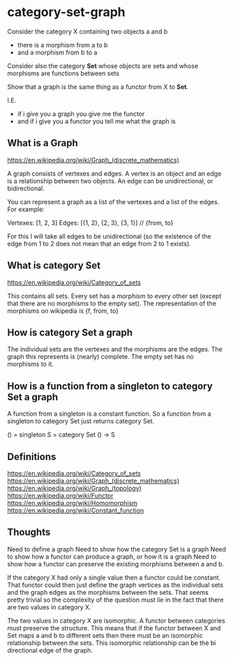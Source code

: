 # category-set-graph

Consider the category X containing two objects a and b
 * there is a morphism from a to b
 * and a morphism from b to a

Consider also the category **Set** whose objects are sets and whose morphisms are functions between sets

Show that a graph is the same thing as a functor from X to **Set**.

I.E.
 * if i give you a graph you give me the functor
 * and if i give you a functor you tell me what the graph is

## What is a Graph

https://en.wikipedia.org/wiki/Graph_(discrete_mathematics)

A graph consists of vertexes and edges.
A vertex is an object and an edge is a relationship between two objects.
An edge can be unidirectional, or bidirectional.

You can represent a graph as a list of the vertexes and a list of the edges. For example:

Vertexes: [1, 2, 3]
Edges: [{1, 2}, {2, 3}, {3, 1}] // {from, to}

For this I will take all edges to be unidirectional (so the existence of the edge from 1 to 2 does not mean that an edge from 2 to 1 exists).

## What is category Set

https://en.wikipedia.org/wiki/Category_of_sets

This contains all sets.
Every set has a morphism to every other set (except that there are no morphisms to the empty set).
The representation of the morphisms on wikipedia is {f, from, to}

## How is category Set a graph

The individual sets are the vertexes and the morphisms are the edges.
The graph this represents is (nearly) complete. The empty set has no morphisms to it.

## How is a function from a singleton to category Set a graph

A function from a singleton is a constant function.
So a function from a singleton to category Set just returns category Set.

() = singleton
S = category Set
() -> S

## Definitions

https://en.wikipedia.org/wiki/Category_of_sets
https://en.wikipedia.org/wiki/Graph_(discrete_mathematics)
https://en.wikipedia.org/wiki/Graph_(topology)
https://en.wikipedia.org/wiki/Functor
https://en.wikipedia.org/wiki/Homomorphism
https://en.wikipedia.org/wiki/Constant_function

## Thoughts

Need to define a graph
Need to show how the category Set is a graph
Need to show how a functor can produce a graph, or how it is a graph
Need to show how a functor can preserve the existing morphisms between a and b.

If the category X had only a single value then a functor could be constant.
That functor could then just define the graph vertices as the individual sets and the graph edges as the morphisms between the sets.
That seems pretty trivial so the complexity of the question must lie in the fact that there are two values in category X.

The two values in category X are isomorphic.
A functor between categories must preserve the structure.
This means that if the functor between X and Set maps a and b to different sets then there must be an isomorphic relationship between the sets.
This isomorphic relationship can be the bi directional edge of the graph.


